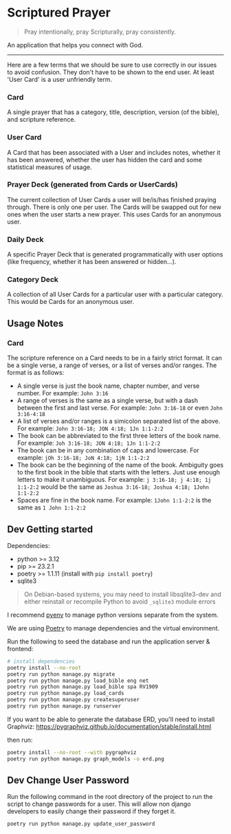 # Scriptured Prayer

> Pray intentionally, pray Scripturally, pray consistently.

An application that helps you connect with God.

---

Here are a few terms that we should be sure to use correctly in our issues to avoid confusion. They don't have to be shown to the end user. At least 'User Card' is a user unfriendly term.

### Card

A single prayer that has a category, title, description, version (of the bible), and scripture reference.

### User Card

A Card that has been associated with a User and includes notes, whether it has been answered, whether the user has hidden the card and some statistical measures of usage.

### Prayer Deck (generated from Cards or UserCards)

The current collection of User Cards a user will be/is/has finished praying through. There is only one per user. The Cards will be swapped out for new ones when the user starts a new prayer. This uses Cards for an anonymous user.

### Daily Deck

A specific Prayer Deck that is generated programmatically with user options (like frequency, whether it has been answered or hidden...).

### Category Deck

A collection of all User Cards for a particular user with a particular category. This would be Cards for an anonymous user.

## Usage Notes

### Card

The scripture reference on a Card needs to be in a fairly strict format. It can be a single verse, a range of verses, or a list of verses and/or ranges. The format is as follows:

- A single verse is just the book name, chapter number, and verse number. For example: `John 3:16`
- A range of verses is the same as a single verse, but with a dash between the first and last verse. For example: `John 3:16-18` or even `John 3:16-4:18`
- A list of verses and/or ranges is a simicolon separated list of the above. For example: `John 3:16-18; JON 4:18; 1Jn 1:1-2:2`
- The book can be abbreviated to the first three letters of the book name. For example: `Joh 3:16-18; JON 4:18; 1Jn 1:1-2:2`
- The book can be in any combination of caps and lowercase. For example: `jOh 3:16-18; JoN 4:18; 1jN 1:1-2:2`
- The book can be the beginning of the name of the book. Ambiguity goes to the first book in the bible that starts with the letters. Just use enough letters to make it unambiguous. For example: `j 3:16-18; j 4:18; 1j 1:1-2:2` would be the same as `Joshua 3:16-18; Joshua 4:18; 1John 1:1-2:2`
- Spaces are fine in the book name. For example: `1John 1:1-2:2` is the same as `1 John 1:1-2:2`

## Dev Getting started

Dependencies:

- python >= 3.12
- pip >= 23.2.1
- poetry >= 1.1.11 (install with `pip install poetry`)
- sqlite3

> On Debian-based systems, you may need to install libsqlite3-dev and either reinstall or recompile Python to avoid `_sqlite3` module errors

I recommend [pyenv](https://github.com/pyenv/pyenv?tab=readme-ov-file#installation) to manage python versions separate from the system.

We are using [Poetry](https://python-poetry.org/) to manage dependencies and the virtual environment.

Run the following to seed the database and run the application server & frontend:

```sh
# install dependencies
poetry install --no-root
poetry run python manage.py migrate
poetry run python manage.py load_bible eng net
poetry run python manage.py load_bible spa RV1909
poetry run python manage.py load_cards
poetry run python manage.py createsuperuser
poetry run python manage.py runserver
```

If you want to be able to generate the database ERD, you'll need to install Graphviz:
https://pygraphviz.github.io/documentation/stable/install.html

then run:

```sh
poetry install --no-root --with pygraphviz
poetry run python manage.py graph_models -o erd.png
```

## Dev Change User Password

Run the following command in the root directory of the project to run the script to change passwords for a user.
This will allow non django developers to easily change their password if they forget it.

```sh
poetry run python manage.py update_user_password
```
